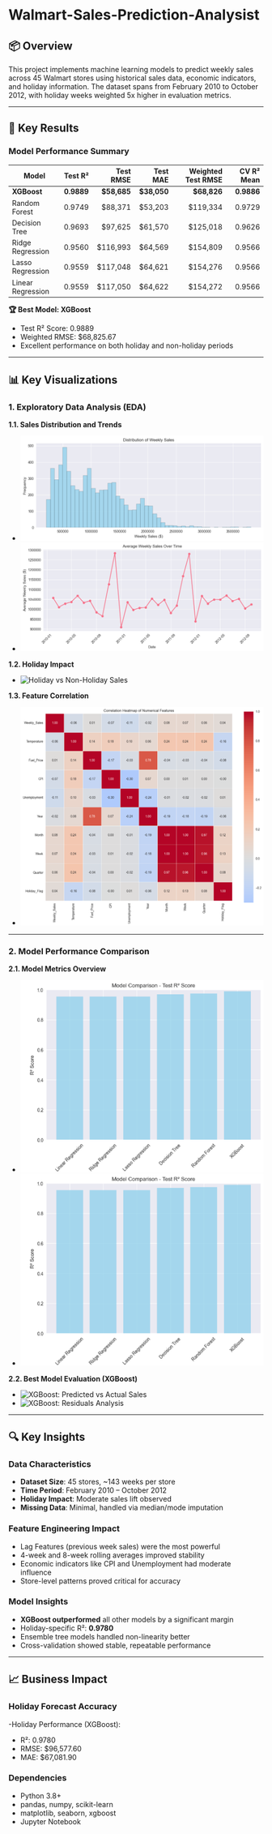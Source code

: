 # Walmart-Sales-Prediction-Analysist

## 📦 Overview
This project implements machine learning models to predict weekly sales across 45 Walmart stores using historical sales data, economic indicators, and holiday information. The dataset spans from February 2010 to October 2012, with holiday weeks weighted 5x higher in evaluation metrics.

---

## 🎯 Key Results

### Model Performance Summary

| Model             | Test R² | Test RMSE | Test MAE | Weighted Test RMSE | CV R² Mean |
|------------------|--------:|----------:|---------:|--------------------:|-----------:|
| **XGBoost**       | **0.9889** | **$58,685** | **$38,050** | **$68,826** | **0.9886** |
| Random Forest     | 0.9749  | $88,371   | $53,203  | $119,334            | 0.9729     |
| Decision Tree     | 0.9693  | $97,625   | $61,570  | $125,018            | 0.9626     |
| Ridge Regression  | 0.9560  | $116,993  | $64,569  | $154,809            | 0.9566     |
| Lasso Regression  | 0.9559  | $117,048  | $64,621  | $154,276            | 0.9566     |
| Linear Regression | 0.9559  | $117,050  | $64,622  | $154,272            | 0.9566     |

**🏆 Best Model: XGBoost**
- Test R² Score: 0.9889
- Weighted RMSE: $68,825.67
- Excellent performance on both holiday and non-holiday periods

---

## 📊 Key Visualizations

### 1. Exploratory Data Analysis (EDA)

**1.1. Sales Distribution and Trends**
- ![Distribution of Weekly Sales](Visualizations//weekly_sales.png)
- ![Avgerage Weekly Sales](Visualizations/Avg_weekly_sales.png)

**1.2. Holiday Impact**
- ![Holiday vs Non-Holiday Sales](Visualizations/eda_plots/holiday_vs_nonholiday_sales.png)

**1.3. Feature Correlation**
- ![Correlation Heatmap](Visualizations/Heat_map.png)

---

### 2. Model Performance Comparison

**2.1. Model Metrics Overview**
- ![Model R² Comparison](Visualizations/R2_comparison.png)
- ![Model RMSE Comparison](Visualizations/R2_comparison.png)

**2.2. Best Model Evaluation (XGBoost)**
- ![XGBoost: Predicted vs Actual Sales](Visualizations/predicted_vs_actual.png)
- ![XGBoost: Residuals Analysis](Visualizations/Residual.png)

---



## 🔍 Key Insights

### Data Characteristics
- **Dataset Size**: 45 stores, ~143 weeks per store
- **Time Period**: February 2010 – October 2012
- **Holiday Impact**: Moderate sales lift observed
- **Missing Data**: Minimal, handled via median/mode imputation

### Feature Engineering Impact
- Lag Features (previous week sales) were the most powerful
- 4-week and 8-week rolling averages improved stability
- Economic indicators like CPI and Unemployment had moderate influence
- Store-level patterns proved critical for accuracy

### Model Insights
- **XGBoost outperformed** all other models by a significant margin
- Holiday-specific R²: **0.9780**
- Ensemble tree models handled non-linearity better
- Cross-validation showed stable, repeatable performance

---

## 📈 Business Impact

### Holiday Forecast Accuracy
-Holiday Performance (XGBoost):
- R²: 0.9780
- RMSE: $96,577.60
- MAE: $67,081.90


### Dependencies
- Python 3.8+
- pandas, numpy, scikit-learn
- matplotlib, seaborn, xgboost
- Jupyter Notebook







